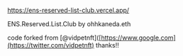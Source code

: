 https://ens-reserved-list-club.vercel.app/


ENS.Reserved.List.Club
by ohhkaneda.eth

code forked from [@vidpetnft]([https://www.google.com](https://twitter.com/vidpetnft) thanks!!
